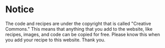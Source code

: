 # Notice
The code and recipes are under the copyright that is called "Creative
Commons." This means that anything that you add to the website, like
recipes, images, and code can be copied for free. Please know this
when you add your recipe to this website. Thank you.
